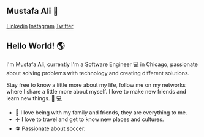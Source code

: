 ## Mustafa Ali 👋
[Linkedin](https://www.linkedin.com/in/mustafa-ali-9a7213198/) [Instagram](https://www.instagram.com/mustafaphp/) [Twitter](https://twitter.com/mustafafuadali)


## Hello World! :earth_americas: 

I'm Mustafa Ali, currently I'm a Software Engineer :computer: in Chicago, passionate about solving problems with technology and creating different solutions.

Stay free to know a little more about my life, follow me on my networks where I share a little more about myself. I love to make new friends and learn new things. :rocket: :computer:

* :house_with_garden: I love being with my family and friends, they are everything to me.
* :airplane: I love to travel and get to know new places and cultures.
* :soccer: Passionate about soccer.
<!--
**mustafaaliphp/mustafaaliphp** is a ✨ _special_ ✨ repository because its `README.md` (this file) appears on your GitHub profile.

Here are some ideas to get you started:

- 🔭 I’m currently working on ...
- 🌱 I’m currently learning ...
- 👯 I’m looking to collaborate on ...
- 🤔 I’m looking for help with ...
- 💬 Ask me about ...
- 📫 How to reach me: ...
- 😄 Pronouns: ...
- ⚡ Fun fact: ...
-->
